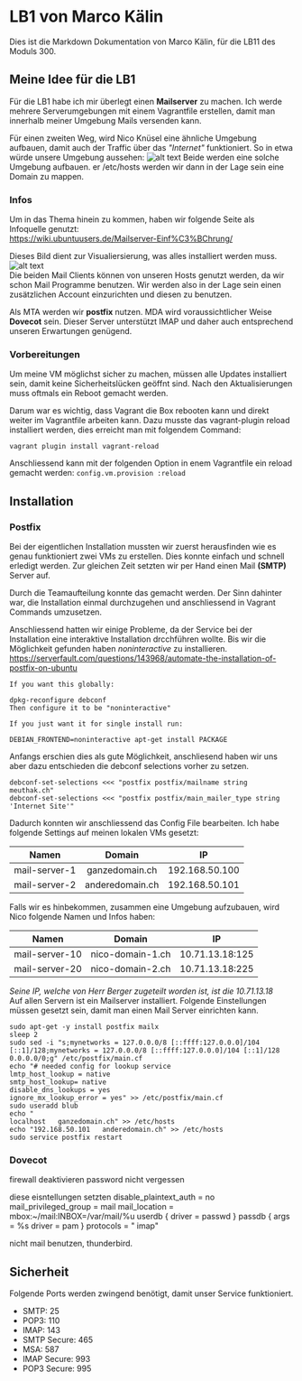 # LB1 von Marco Kälin
Dies ist die Markdown Dokumentation von Marco Kälin, für die LB11 des Moduls 300.

## Meine Idee für die LB1
Für die LB1 habe ich mir überlegt einen **Mailserver** zu machen. Ich werde mehrere Serverumgebungen mit einem Vagrantfile erstellen, damit man innerhalb meiner Umgebung Mails versenden kann.

Für einen zweiten Weg, wird Nico Knüsel eine ähnliche Umgebung aufbauen, damit auch der Traffic über das *"Internet"* funktioniert.
So in etwa würde unsere Umgebung aussehen:
![alt text](https://thomas-leister.de/images/2016/04/21/mailserver-schema.png "Unser gewolltes Setup")
Beide werden eine solche Umgebung aufbauen. er /etc/hosts werden wir dann in der Lage sein eine Domain zu mappen.

### Infos
Um in das Thema hinein zu kommen, haben wir folgende Seite als Infoquelle genutzt:<br>
https://wiki.ubuntuusers.de/Mailserver-Einf%C3%BChrung/

Dieses Bild dient zur Visualiersierung, was alles installiert werden muss.
![alt text](https://media-cdn.ubuntu-de.org/wiki/attachments/19/30/mail_visual.png "Verbildlichung des gewollten Setups")<br>
Die beiden Mail Clients können von unseren Hosts genutzt werden, da wir schon Mail Programme benutzen. Wir werden also in der Lage sein einen zusätzlichen Account einzurichten und diesen zu benutzen.

Als MTA werden wir **postfix** nutzen. MDA wird voraussichtlicher Weise **Dovecot** sein. Dieser Server unterstützt IMAP und daher auch entsprechend unseren Erwartungen genügend.

### Vorbereitungen
Um meine VM möglichst sicher zu machen, müssen alle Updates installiert sein, damit keine Sicherheitslücken geöffnt sind. Nach den Aktualisierungen muss oftmals ein Reboot gemacht werden.

Darum war es wichtig, dass Vagrant die Box rebooten kann und direkt weiter im Vagrantfile arbeiten kann. Dazu musste das vagrant-plugin reload installiert werden, dies erreicht man mit folgendem Command:
```
vagrant plugin install vagrant-reload
```

Anschliessend kann mit der folgenden Option in enem Vagrantfile ein reload gemacht werden: `config.vm.provision :reload`

## Installation
### Postfix
Bei der eigentlichen Installation mussten wir zuerst herausfinden wie es genau funktioniert zwei VMs zu erstellen. Dies konnte einfach und schnell erledigt werden. Zur gleichen Zeit setzten wir per Hand einen Mail **(SMTP)** Server auf.

Durch die Teamaufteilung konnte das gemacht werden. Der Sinn dahinter war, die Installation einmal durchzugehen und anschliessend in Vagrant Commands umzusetzen.

Anschliessend hatten wir einige Probleme, da der Service bei der Installation eine interaktive Installation drcchführen wollte. Bis wir die Möglichkeit gefunden haben *noninteractive* zu installieren.
https://serverfault.com/questions/143968/automate-the-installation-of-postfix-on-ubuntu
```
If you want this globally:

dpkg-reconfigure debconf
Then configure it to be "noninteractive"

If you just want it for single install run:

DEBIAN_FRONTEND=noninteractive apt-get install PACKAGE
```

Anfangs erschien dies als gute Möglichkeit, anschliesend haben wir uns aber dazu entschieden die debconf selections vorher zu setzen.<br>
```
debconf-set-selections <<< "postfix postfix/mailname string meuthak.ch"
debconf-set-selections <<< "postfix postfix/main_mailer_type string 'Internet Site'"
```
Dadurch konnten wir anschliessend das Config File bearbeiten. Ich habe folgende Settings auf meinen lokalen VMs gesetzt:<br>

| Namen        | Domain          | IP  |
| :-------------:|:-------------:|:-----:|
| mail-server-1      | ganzedomain.ch | 192.168.50.100 |
| mail-server-2      | anderedomain.ch      | 192.168.50.101 |
Falls wir es hinbekommen, zusammen eine Umgebung aufzubauen, wird Nico folgende Namen und Infos haben:

| Namen        | Domain          | IP  |
| :-------------:|:-------------:|:-----:|
| mail-server-10      | nico-domain-1.ch | 10.71.13.18:125 |
| mail-server-20      | nico-domain-2.ch      | 10.71.13.18:225 |
*Seine IP, welche von Herr Berger zugeteilt worden ist, ist die 10.71.13.18*<br>
Auf allen Servern ist ein Mailserver installiert. Folgende Einstellungen müssen gesetzt sein, damit man einen Mail Server einrichten kann.
````
sudo apt-get -y install postfix mailx
sleep 2
sudo sed -i "s;mynetworks = 127.0.0.0/8 [::ffff:127.0.0.0]/104 [::1]/128;mynetworks = 127.0.0.0/8 [::ffff:127.0.0.0]/104 [::1]/128 0.0.0.0/0;g" /etc/postfix/main.cf
echo "# needed config for lookup service
lmtp_host_lookup = native
smtp_host_lookup= native
disable_dns_lookups = yes
ignore_mx_lookup_error = yes" >> /etc/postfix/main.cf
sudo useradd blub
echo "
localhost   ganzedomain.ch" >> /etc/hosts
echo "192.168.50.101   anderedomain.ch" >> /etc/hosts
sudo service postfix restart
````
### Dovecot
firewall deaktivieren
password nicht vergessen

diese eisntellungen setzten
disable_plaintext_auth = no
mail_privileged_group = mail
mail_location = mbox:~/mail:INBOX=/var/mail/%u
userdb {
  driver = passwd
}
passdb {
  args = %s
  driver = pam
}
protocols = " imap"

nicht mail benutzen, thunderbird.
## Sicherheit
Folgende Ports werden zwingend benötigt, damit unser Service funktioniert.
* SMTP: 25
* POP3: 110
* IMAP: 143
* SMTP Secure: 465
* MSA: 587
* IMAP Secure: 993
* POP3 Secure: 995
